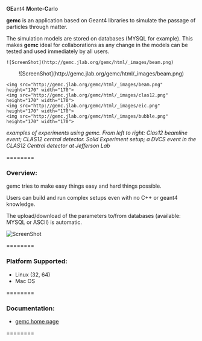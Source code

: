 <b>GE</b>ant4 <b>M</b>onte-<b>C</b>arlo


<b>gemc</b> is an application based on Geant4 libraries to simulate the 
passage of particles through matter.


The simulation models are stored on databases (MYSQL for example). This makes <b>gemc</b> ideal for 
collaborations as any change in the models can be tested and used immediately by all users.

	![ScreenShot](http://gemc.jlab.org/gemc/html/_images/beam.png)

<p align="center">
	![ScreenShot](http://gemc.jlab.org/gemc/html/_images/beam.png)


	<img src="http://gemc.jlab.org/gemc/html/_images/beam.png"   height="170" width="170">
	<img src="http://gemc.jlab.org/gemc/html/_images/clas12.png" height="170" width="170">
	<img src="http://gemc.jlab.org/gemc/html/_images/eic.png"    height="170" width="170">
	<img src="http://gemc.jlab.org/gemc/html/_images/bubble.png" height="170" width="170">
</p>
<i> examples of experiments using gemc. From left to right: Clas12 beamline event; CLAS12 central detector. Solid Experiment setup; 
a DVCS event in the CLAS12 Central detector at Jefferson Lab</i>

========


### Overview:

gemc tries to make easy things easy and hard things possible.

Users can build and run complex setups even with no C++ or geant4 knowledge.

The upload/download of the parameters to/from databases (available: MYSQL or ASCII) is automatic.


![ScreenShot](http://gemc.jlab.org/gemc/html/_images/gemcArchitecture.png)


========


### Platform Supported:

* Linux (32, 64)
* Mac OS


========

### Documentation:
* <a href="http://gemc.jlab.org"> gemc home page </a>

========


